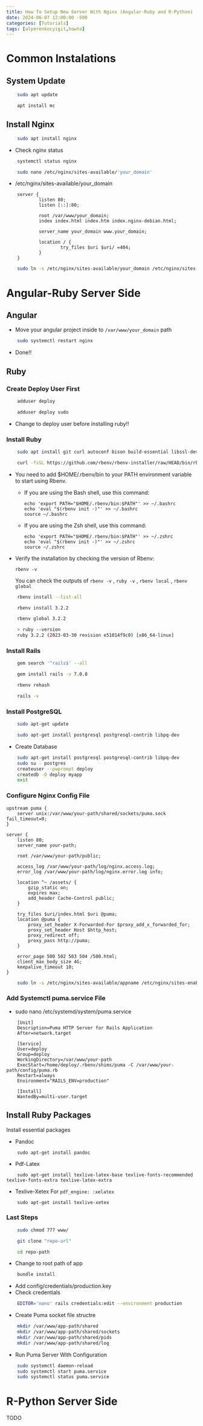 ```yaml
---
title: How To Setup New Server With Nginx (Angular-Ruby and R-Python)
date: 2024-06-07 12:00:00 -500
categories: [Tutorials]
tags: [alperenkocyigit,howto]
---
```


# Common Instalations

## System Update
```bash
    sudo apt update
```

```bash
    apt install mc
```

## Install Nginx
```bash
    sudo apt install nginx
```

* Check nginx status
```bash
    systemctl status nginx
```

```bash
    sudo nano /etc/nginx/sites-available/'your_domain'
```

* /etc/nginx/sites-available/your_domain

```
    server {
            listen 80;
            listen [::]:80;

            root /var/www/your_domain;
            index index.html index.htm index.nginx-debian.html;

            server_name your_domain www.your_domain;

            location / {
                    try_files $uri $uri/ =404;
            }
    }
```

```bash
    sudo ln -s /etc/nginx/sites-available/your_domain /etc/nginx/sites-enabled/
```

# Angular-Ruby Server Side

## Angular

* Move your angular project inside to `/var/www/your_domain` path

```bash
    sudo systemctl restart nginx
```

* Done!!

## Ruby

### Create Deploy User First

```bash
    adduser deploy
```
```bash
    adduser deploy sudo
```
* Change to deploy user before installing ruby!!

### Install Ruby

```bash
    sudo apt install git curl autoconf bison build-essential libssl-dev libyaml-dev libreadline6-dev zlib1g-dev libncurses5-dev libffi-dev libgdbm6 libgdbm-dev libdb-dev
```

```bash
    curl -fsSL https://github.com/rbenv/rbenv-installer/raw/HEAD/bin/rbenv-installer | bash
```

* You need to add $HOME/.rbenv/bin to your PATH environment variable to start using Rbenv.

    - If you are using the Bash shell, use this command:
        ```
        echo 'export PATH="$HOME/.rbenv/bin:$PATH"' >> ~/.bashrc
        echo 'eval "$(rbenv init -)"' >> ~/.bashrc
        source ~/.bashrc
        ```
    - If you are using the Zsh shell, use this command:
        ```
        echo 'export PATH="$HOME/.rbenv/bin:$PATH"' >> ~/.zshrc
        echo 'eval "$(rbenv init -)"' >> ~/.zshrc
        source ~/.zshrc
        ```
* Verify the installation by checking the version of Rbenv:

    ```
    rbenv -v
    ```

    You can check the outputs of `rbenv -v` , `ruby -v` , `rbenv local` , `rbenv global`

```bash
    rbenv install --list-all
```

```bash
    rbenv install 3.2.2
```

```bash
    rbenv global 3.2.2
```

```bash
    > ruby --version
    ruby 3.2.2 (2023-03-30 revision e51014f9c0) [x86_64-linux]
```

### Install Rails

```bash
    gem search '^rails$' --all
```

```bash
    gem install rails -v 7.0.8
```

```bash
    rbenv rehash
```

```bash
    rails -v
```

### Install PostgreSQL

```bash
    sudo apt-get update
```
```bash
    sudo apt-get install postgresql postgresql-contrib libpq-dev
```
* Create Database
```bash
    sudo apt-get install postgresql postgresql-contrib libpq-dev
    sudo su - postgres
    createuser --pwprompt deploy
    createdb -O deploy myapp
    exit
```

### Configure Nginx Config File

```etc/nginx/sites-available/appname
upstream puma {
    server unix:/var/www/your-path/shared/sockets/puma.sock fail_timeout=0;
}

server {
    listen 80;
    server_name your-path;

    root /var/www/your-path/public;

    access_log /var/www/your-path/log/nginx.access.log;
    error_log /var/www/your-path/log/nginx.error.log info;

    location ^~ /assets/ {
        gzip_static on;
        expires max;
        add_header Cache-Control public;
    }

    try_files $uri/index.html $uri @puma;
    location @puma {
        proxy_set_header X-Forwarded-For $proxy_add_x_forwarded_for;
        proxy_set_header Host $http_host;
        proxy_redirect off;
        proxy_pass http://puma;
    }

    error_page 500 502 503 504 /500.html;
    client_max_body_size 4G;
    keepalive_timeout 10;
}
```

```bash
    sudo ln -s /etc/nginx/sites-available/appname /etc/nginx/sites-enabled/
```

### Add Systemctl puma.service File
* sudo nano /etc/systemd/system/puma.service
```shell
    [Unit]
    Description=Puma HTTP Server for Rails Application
    After=network.target

    [Service]
    User=deploy
    Group=deploy
    WorkingDirectory=/var/www/your-path
    ExecStart=/home/deploy/.rbenv/shims/puma -C /var/www/your-path/config/puma.rb
    Restart=always
    Environment="RAILS_ENV=production"

    [Install]
    WantedBy=multi-user.target
```

## Install Ruby Packages
Install essential packages
* Pandoc
```shell
    sudo apt-get install pandoc
```
* Pdf-Latex
```shell
    sudo apt-get install texlive-latex-base texlive-fonts-recommended texlive-fonts-extra texlive-latex-extra
```
* Texlive-Xetex For `pdf_engine: :xelatex`
```shell
    sudo apt-get install texlive-xetex
```

### Last Steps

```bash
    sudo chmod 777 www/
```
```bash
    git clone "repo-url"
```
```bash
    cd repo-path
```

* Change to root path of app
```bash
    bundle install
```

* Add config/credentials/production.key
* Check credentials
```bash
    EDITOR='nano' rails credentials:edit --environment production
```

* Create Puma socket file structre
```bash
    mkdir /var/www/app-path/shared
    mkdir /var/www/app-path/shared/sockets
    mkdir /var/www/app-path/shared/pids
    mkdir /var/www/app-path/shared/log
```

* Run Puma Server With Configuration
```bash
    sudo systemctl daemon-reload
    sudo systemctl start puma.service
    sudo systemctl status puma.service
```

# R-Python Server Side

TODO